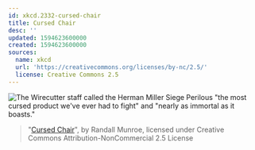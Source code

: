 ```yaml
---
id: xkcd.2332-cursed-chair
title: Cursed Chair
desc: ''
updated: 1594623600000
created: 1594623600000
sources:
  name: xkcd
  url: 'https://creativecommons.org/licenses/by-nc/2.5/'
  license: Creative Commons 2.5
---
```

![The Wirecutter staff called the Herman Miller Siege Perilous "the most cursed product we've ever had to fight" and "nearly as immortal as it boasts."](https://imgs.xkcd.com/comics/cursed_chair.png)
> "[Cursed Chair](https://xkcd.com/2332/)", by Randall Munroe, licensed under Creative Commons Attribution-NonCommercial 2.5 License
